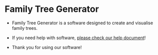 
# Family Tree Generator
* Family Tree Generator is a software designed to create and visualise family trees.

* If you need help with software, [please check our help document](https://github.com/ozanyucell/SE302-Team9/blob/main/Documents/Help%20-%20Family%20Tree%20Generator.pdf)!

* Thank you for using our software!